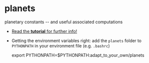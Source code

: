 planets
=======

planetary constants 
-- and useful associated computations

* [Read the **tutorial** for further info!](http://nbviewer.ipython.org/github/aymeric-spiga/planets/blob/master/tutorial/planets_tutorial.ipynb)

* Getting the environment variables right: add the `planets` folder to `PYTHONPATH` in your environment file (e.g. `.bashrc`)

	export PYTHONPATH=$PYTHONPATH:adapt_to_your_own/planets

